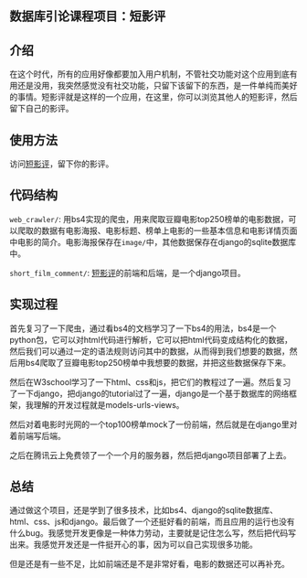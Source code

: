 数据库引论课程项目：短影评
-

介绍
-
在这个时代，所有的应用好像都要加入用户机制，不管社交功能对这个应用到底有用还是没用，我突然感觉没有社交功能，只留下该留下的东西，是一件单纯而美好的事情。短影评就是这样的一个应用，在这里，你可以浏览其他人的短影评，然后留下自己的影评。

使用方法
-
访问[短影评](http://www.ruiyang061x.cn/short_film_comment_app/)，留下你的影评。

代码结构
-
`web_crawler/`: 用bs4实现的爬虫，用来爬取豆瓣电影top250榜单的电影数据，可以爬取的数据有电影海报、电影标题、榜单上电影的一些基本信息和电影详情页面中电影的简介。电影海报保存在`image/`中，其他数据保存在django的sqlite数据库中。

`short_film_comment/`: [短影评](http://www.ruiyang061x.cn/short_film_comment_app/)的前端和后端，是一个django项目。

实现过程
-
首先复习了一下爬虫，通过看bs4的文档学习了一下bs4的用法，bs4是一个python包，它可以对html代码进行解析，它可以把html代码变成结构化的数据，然后我们可以通过一定的语法规则访问其中的数据，从而得到我们想要的数据，然后用bs4爬取了豆瓣电影top250榜单中我想要的数据，并把这些数据保存下来。

然后在W3school学习了一下html、css和js，把它们的教程过了一遍。然后复习了一下django，把django的tutorial过了一遍，django是一个基于数据库的网络框架，我理解的开发过程就是models-urls-views。

然后对着电影时光网的一个top100榜单mock了一份前端，然后就是在django里对着前端写后端。

之后在腾讯云上免费领了一个一个月的服务器，然后把django项目部署了上去。

总结
-
通过做这个项目，还是学到了很多技术，比如bs4、django的sqlite数据库、html、css、js和django。最后做了一个还挺好看的前端，而且应用的运行也没有什么bug。我感觉开发更像是一种体力劳动，主要就是记住怎么写，然后把代码写出来。我感觉开发还是一件挺开心的事，因为可以自己实现很多功能。

但是还是有一些不足，比如前端还是不是非常好看，电影的数据还可以再补充。
